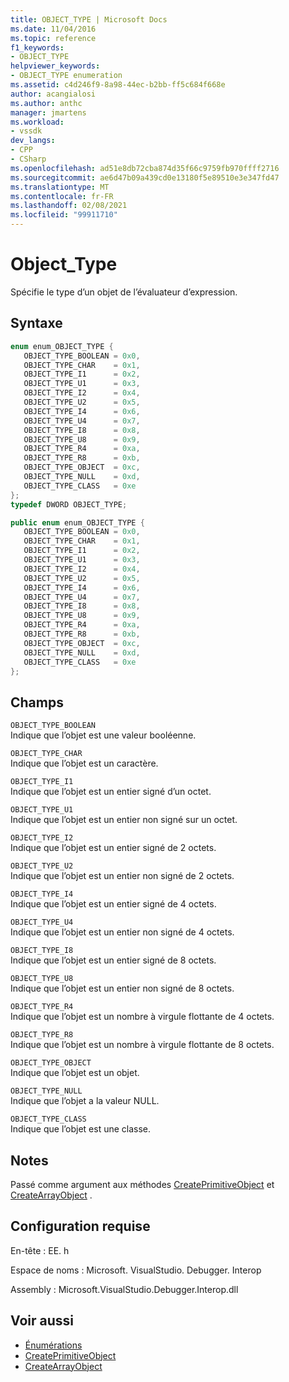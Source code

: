 ```yaml
---
title: OBJECT_TYPE | Microsoft Docs
ms.date: 11/04/2016
ms.topic: reference
f1_keywords:
- OBJECT_TYPE
helpviewer_keywords:
- OBJECT_TYPE enumeration
ms.assetid: c4d246f9-8a98-44ec-b2bb-ff5c684f668e
author: acangialosi
ms.author: anthc
manager: jmartens
ms.workload:
- vssdk
dev_langs:
- CPP
- CSharp
ms.openlocfilehash: ad51e8db72cba874d35f66c9759fb970ffff2716
ms.sourcegitcommit: ae6d47b09a439cd0e13180f5e89510e3e347fd47
ms.translationtype: MT
ms.contentlocale: fr-FR
ms.lasthandoff: 02/08/2021
ms.locfileid: "99911710"
---
```

# <a name="object_type"></a>Object_Type
Spécifie le type d’un objet de l’évaluateur d’expression.

## <a name="syntax"></a>Syntaxe

```cpp
enum enum_OBJECT_TYPE { 
   OBJECT_TYPE_BOOLEAN = 0x0,
   OBJECT_TYPE_CHAR    = 0x1,
   OBJECT_TYPE_I1      = 0x2,
   OBJECT_TYPE_U1      = 0x3,
   OBJECT_TYPE_I2      = 0x4,
   OBJECT_TYPE_U2      = 0x5,
   OBJECT_TYPE_I4      = 0x6,
   OBJECT_TYPE_U4      = 0x7,
   OBJECT_TYPE_I8      = 0x8,
   OBJECT_TYPE_U8      = 0x9,
   OBJECT_TYPE_R4      = 0xa,
   OBJECT_TYPE_R8      = 0xb,
   OBJECT_TYPE_OBJECT  = 0xc,
   OBJECT_TYPE_NULL    = 0xd,
   OBJECT_TYPE_CLASS   = 0xe
};
typedef DWORD OBJECT_TYPE;
```

```csharp
public enum enum_OBJECT_TYPE { 
   OBJECT_TYPE_BOOLEAN = 0x0,
   OBJECT_TYPE_CHAR    = 0x1,
   OBJECT_TYPE_I1      = 0x2,
   OBJECT_TYPE_U1      = 0x3,
   OBJECT_TYPE_I2      = 0x4,
   OBJECT_TYPE_U2      = 0x5,
   OBJECT_TYPE_I4      = 0x6,
   OBJECT_TYPE_U4      = 0x7,
   OBJECT_TYPE_I8      = 0x8,
   OBJECT_TYPE_U8      = 0x9,
   OBJECT_TYPE_R4      = 0xa,
   OBJECT_TYPE_R8      = 0xb,
   OBJECT_TYPE_OBJECT  = 0xc,
   OBJECT_TYPE_NULL    = 0xd,
   OBJECT_TYPE_CLASS   = 0xe
};
```

## <a name="fields"></a>Champs
 `OBJECT_TYPE_BOOLEAN`\
 Indique que l’objet est une valeur booléenne.

 `OBJECT_TYPE_CHAR`\
 Indique que l’objet est un caractère.

 `OBJECT_TYPE_I1`\
 Indique que l’objet est un entier signé d’un octet.

 `OBJECT_TYPE_U1`\
 Indique que l’objet est un entier non signé sur un octet.

 `OBJECT_TYPE_I2`\
 Indique que l’objet est un entier signé de 2 octets.

 `OBJECT_TYPE_U2`\
 Indique que l’objet est un entier non signé de 2 octets.

 `OBJECT_TYPE_I4`\
 Indique que l’objet est un entier signé de 4 octets.

 `OBJECT_TYPE_U4`\
 Indique que l’objet est un entier non signé de 4 octets.

 `OBJECT_TYPE_I8`\
 Indique que l’objet est un entier signé de 8 octets.

 `OBJECT_TYPE_U8`\
 Indique que l’objet est un entier non signé de 8 octets.

 `OBJECT_TYPE_R4`\
 Indique que l’objet est un nombre à virgule flottante de 4 octets.

 `OBJECT_TYPE_R8`\
 Indique que l’objet est un nombre à virgule flottante de 8 octets.

 `OBJECT_TYPE_OBJECT`\
 Indique que l’objet est un objet.

 `OBJECT_TYPE_NULL`\
 Indique que l’objet a la valeur NULL.

 `OBJECT_TYPE_CLASS`\
 Indique que l’objet est une classe.

## <a name="remarks"></a>Notes
 Passé comme argument aux méthodes [CreatePrimitiveObject](../../../extensibility/debugger/reference/idebugfunctionobject-createprimitiveobject.md) et [CreateArrayObject](../../../extensibility/debugger/reference/idebugfunctionobject-createarrayobject.md) .

## <a name="requirements"></a>Configuration requise
 En-tête : EE. h

 Espace de noms : Microsoft. VisualStudio. Debugger. Interop

 Assembly : Microsoft.VisualStudio.Debugger.Interop.dll

## <a name="see-also"></a>Voir aussi
- [Énumérations](../../../extensibility/debugger/reference/enumerations-visual-studio-debugging.md)
- [CreatePrimitiveObject](../../../extensibility/debugger/reference/idebugfunctionobject-createprimitiveobject.md)
- [CreateArrayObject](../../../extensibility/debugger/reference/idebugfunctionobject-createarrayobject.md)
